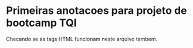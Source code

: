 <h1>Primeiras anotacoes para projeto de bootcamp TQI</h1>

Checando se as tags HTML funcionam neste arquivo tambem.
